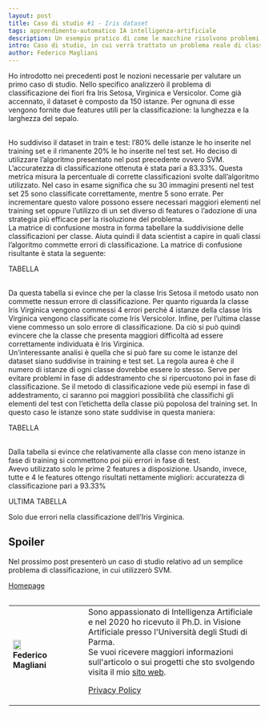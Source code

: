 ```yaml
---
layout: post
title: Caso di studio #1 - Iris dataset
tags: apprendimento-automatico IA intelligenza-artificiale
description: Un esempio pratico di come le macchine risolvono problemi di classificazioni
intro: Caso di studio, in cui verrà trattato un problema reale di classificazione
author: Federico Magliani
---
```


<script async src="https://www.googletagmanager.com/gtag/js?id=G-DKE7V23TS7"></script>
<script>
  window.dataLayer = window.dataLayer || [];
  function gtag(){dataLayer.push(arguments);}
  gtag('js', new Date());

  gtag('config', 'G-DKE7V23TS7');
</script>


Ho introdotto nei precedenti post le nozioni necessarie per valutare un primo caso di studio.
Nello specifico analizzerò il problema di classificazione dei fiori fra Iris Setosa, Virginica e Versicolor. Come già accennato, il dataset è composto da 150 istanze. Per
ognuna di esse vengono fornite due features utili per la classificazione: la lunghezza e la larghezza del sepalo.

<br>
Ho suddiviso il dataset in train e test: l’80% delle istanze le ho inserite nel training set e il rimanente 20% le ho inserite nel test set.
Ho deciso di utilizzare l’algoritmo presentato nel post precedente ovvero SVM.

<br>
L’accuratezza di classificazione ottenuta è stata pari a 83.33%. Questa metrica misura la percentuale di corrette classificazioni svolte dall’algoritmo utilizzato. Nel caso in
esame significa che su 30 immagini presenti nel test set 25 sono classificate correttamente, mentre 5 sono errate. Per incrementare questo valore possono essere
necessari maggiori elementi nel training set oppure l’utilizzo di un set diverso di features o l’adozione di una strategia più efficace per la risoluzione del problema.

<br>
La matrice di confusione mostra in forma tabellare la suddivisione delle classificazioni per classe. 
Aiuta quindi il data scientist a capire in quali classi l’algoritmo commette errori di classificazione.
La matrice di confusione risultante è stata la seguente:

TABELLA

<br>
Da questa tabella si evince che per la classe Iris Setosa il metodo usato non commette nessun errore di classificazione. Per quanto riguarda la classe Iris Virginica vengono
commessi 4 errori perché 4 istanze della classe Iris Virginica vengono classificate come Iris Versicolor. Infine, per l’ultima classe viene commesso un solo errore di
classificazione. Da ciò si può quindi evincere che la classe che presenta maggiori difficoltà ad essere correttamente individuata è Iris Virginica.
<br>
Un’interessante analisi è quella che si può fare su come le istanze del dataset siano suddivise in training e test set. La regola aurea è che il numero di istanze di ogni
classe dovrebbe essere lo stesso. Serve per evitare problemi in fase di addestramento che si ripercuotono poi in fase di classificazione. Se il metodo di classificazione vede
più esempi in fase di addestramento, ci saranno poi maggiori possibilità che classifichi gli elementi del test con l’etichetta della classe più popolosa del training
set. In questo caso le istanze sono state suddivise in questa maniera:

TABELLA

<br>
Dalla tabella si evince che relativamente alla classe con meno istanze in fase di training si commettono poi più errori in fase di test.
<br>
Avevo utilizzato solo le prime 2 features a disposizione.
Usando, invece, tutte e 4 le features ottengo risultati nettamente migliori: accuratezza di classificazione pari a 93.33%

ULTIMA TABELLA

Solo due errori nella classificazione dell’Iris Virginica.

## Spoiler
Nel prossimo post presenterò un caso di studio relativo ad un semplice problema di classificazione, in cui utilizzerò SVM.

[Homepage](../../../index)
 
<div style='border:1px solid white'>
  <table><tr><td style='width:30%'><img src='http://magliani.altervista.org/images/office_round.png' style='width:35%'> 
    <br><b>Federico Magliani</b>
  <td>Sono appassionato di Intelligenza Artificiale e nel 2020 ho ricevuto il Ph.D. in Visione Artificiale presso l'Università degli Studi di Parma.
  <br>Se vuoi ricevere maggiori informazioni sull'articolo o sui progetti che sto svolgendo visita il mio <a href='http://magliani.altervista.org' target='_blank'>sito web</a>.
    
<a href="https://www.iubenda.com/privacy-policy/15191098" class="iubenda-white iubenda-noiframe iubenda-embed iubenda-noiframe " title="Privacy Policy ">Privacy Policy</a><script type="text/javascript">(function (w,d) {var loader = function () {var s = d.createElement("script"), tag = d.getElementsByTagName("script")[0]; s.src="https://cdn.iubenda.com/iubenda.js"; tag.parentNode.insertBefore(s,tag);}; if(w.addEventListener){w.addEventListener("load", loader, false);}else if(w.attachEvent){w.attachEvent("onload", loader);}else{w.onload = loader;}})(window, document);</script>
